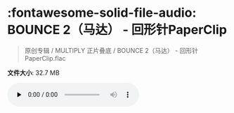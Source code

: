# :fontawesome-solid-file-audio: BOUNCE 2（马达） - 回形针PaperClip

> 原创专辑 / MULTIPLY 正片叠底 / BOUNCE 2（马达） - 回形针PaperClip.flac

**文件大小**: 32.7 MB

<audio preload="none" controls><source src="https://file.hsyhx.top/原创专辑/MULTIPLY_正片叠底/BOUNCE 2（马达） - 回形针PaperClip.flac" type="audio/mpeg">您的浏览器不支持此音频格式</audio>